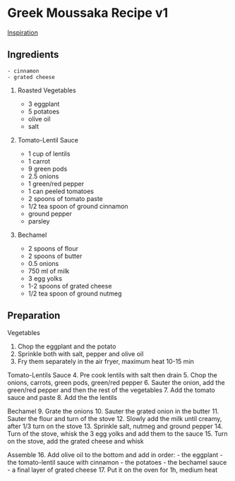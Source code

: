 # Greek Moussaka Recipe v1
[Inspiration](https://www.themediterraneandish.com/vegetarian-moussaka-recipe/)

## Ingredients


    - cinnamon
    - grated cheese

1. Roasted Vegetables
    - 3 eggplant
    - 5 potatoes
    - olive oil
    - salt
    
2. Tomato-Lentil Sauce
    - 1 cup of lentils
    - 1 carrot
    - 9 green pods
    - 2.5 onions
    - 1 green/red pepper
    - 1 can peeled tomatoes
    - 2 spoons of tomato paste
    - 1/2 tea spoon of ground cinnamon
    - ground pepper
    - parsley

3. Bechamel
    - 2 spoons of flour
    - 2 spoons of butter
    - 0.5 onions
    - 750 ml of milk
    - 3 egg yolks
    - 1-2 spoons of grated cheese 
    - 1/2 tea spoon of ground nutmeg


## Preparation

Vegetables
1. Chop the eggplant and the potato 
2. Sprinkle both with salt, pepper and olive oil
3. Fry them separately in the air fryer, maximum heat 10-15 min

Tomato-Lentils Sauce
4. Pre cook lentils with salt then drain
5. Chop the onions, carrots, green pods, green/red pepper
6. Sauter the onion, add the green/red pepper and then the rest of the vegetables
7. Add the tomato sauce and paste
8. Add the the lentils

Bechamel
9. Grate the onions
10. Sauter the grated onion in the butter
11. Sauter the flour and turn of the stove
12. Slowly add the milk until creamy, after 1/3 turn on the stove
13. Sprinkle salt, nutmeg and ground pepper
14. Turn of the stove, whisk the 3 egg yolks and add them to the sauce
15. Turn on the stove, add the grated cheese and whisk

Assemble
16. Add olive oil to the bottom and add in order:
    - the eggplant
    - the tomato-lentil sauce with cinnamon
    - the potatoes
    - the bechamel sauce
    - a final layer of grated cheese
17. Put it on the oven for 1h, medium heat